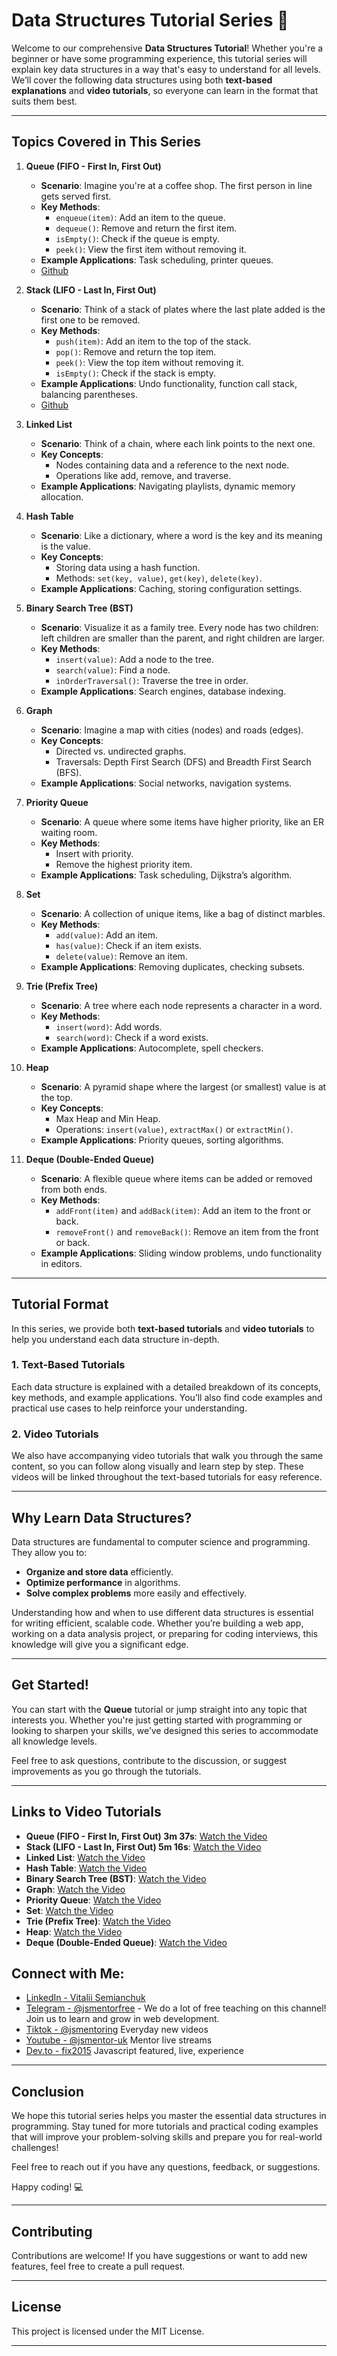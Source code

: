 # Data Structures Tutorial Series 🚀

Welcome to our comprehensive **Data Structures Tutorial**! Whether you're a beginner or have some programming experience, this tutorial series will explain key data structures in a way that's easy to understand for all levels. We’ll cover the following data structures using both **text-based explanations** and **video tutorials**, so everyone can learn in the format that suits them best.

---

## Topics Covered in This Series

1. **Queue (FIFO - First In, First Out)**
   - **Scenario**: Imagine you're at a coffee shop. The first person in line gets served first.
   - **Key Methods**:
     - `enqueue(item)`: Add an item to the queue.
     - `dequeue()`: Remove and return the first item.
     - `isEmpty()`: Check if the queue is empty.
     - `peek()`: View the first item without removing it.
   - **Example Applications**: Task scheduling, printer queues.
   - [Github](https://github.com/fix2015/structure_queue)

2. **Stack (LIFO - Last In, First Out)**
   - **Scenario**: Think of a stack of plates where the last plate added is the first one to be removed.
   - **Key Methods**:
     - `push(item)`: Add an item to the top of the stack.
     - `pop()`: Remove and return the top item.
     - `peek()`: View the top item without removing it.
     - `isEmpty()`: Check if the stack is empty.
   - **Example Applications**: Undo functionality, function call stack, balancing parentheses.
   - [Github](https://github.com/fix2015/structure_stack)

3. **Linked List**
   - **Scenario**: Think of a chain, where each link points to the next one.
   - **Key Concepts**:
     - Nodes containing data and a reference to the next node.
     - Operations like add, remove, and traverse.
   - **Example Applications**: Navigating playlists, dynamic memory allocation.

4. **Hash Table**
   - **Scenario**: Like a dictionary, where a word is the key and its meaning is the value.
   - **Key Concepts**:
     - Storing data using a hash function.
     - Methods: `set(key, value)`, `get(key)`, `delete(key)`.
   - **Example Applications**: Caching, storing configuration settings.

5. **Binary Search Tree (BST)**
   - **Scenario**: Visualize it as a family tree. Every node has two children: left children are smaller than the parent, and right children are larger.
   - **Key Methods**:
     - `insert(value)`: Add a node to the tree.
     - `search(value)`: Find a node.
     - `inOrderTraversal()`: Traverse the tree in order.
   - **Example Applications**: Search engines, database indexing.

6. **Graph**
   - **Scenario**: Imagine a map with cities (nodes) and roads (edges).
   - **Key Concepts**:
     - Directed vs. undirected graphs.
     - Traversals: Depth First Search (DFS) and Breadth First Search (BFS).
   - **Example Applications**: Social networks, navigation systems.

7. **Priority Queue**
   - **Scenario**: A queue where some items have higher priority, like an ER waiting room.
   - **Key Methods**:
     - Insert with priority.
     - Remove the highest priority item.
   - **Example Applications**: Task scheduling, Dijkstra’s algorithm.

8. **Set**
   - **Scenario**: A collection of unique items, like a bag of distinct marbles.
   - **Key Methods**:
     - `add(value)`: Add an item.
     - `has(value)`: Check if an item exists.
     - `delete(value)`: Remove an item.
   - **Example Applications**: Removing duplicates, checking subsets.

9. **Trie (Prefix Tree)**
   - **Scenario**: A tree where each node represents a character in a word.
   - **Key Methods**:
     - `insert(word)`: Add words.
     - `search(word)`: Check if a word exists.
   - **Example Applications**: Autocomplete, spell checkers.

10. **Heap**
    - **Scenario**: A pyramid shape where the largest (or smallest) value is at the top.
    - **Key Concepts**:
      - Max Heap and Min Heap.
      - Operations: `insert(value)`, `extractMax()` or `extractMin()`.
    - **Example Applications**: Priority queues, sorting algorithms.

11. **Deque (Double-Ended Queue)**
    - **Scenario**: A flexible queue where items can be added or removed from both ends.
    - **Key Methods**:
      - `addFront(item)` and `addBack(item)`: Add an item to the front or back.
      - `removeFront()` and `removeBack()`: Remove an item from the front or back.
    - **Example Applications**: Sliding window problems, undo functionality in editors.

---

## Tutorial Format

In this series, we provide both **text-based tutorials** and **video tutorials** to help you understand each data structure in-depth.

### 1. **Text-Based Tutorials**  
Each data structure is explained with a detailed breakdown of its concepts, key methods, and example applications. You’ll also find code examples and practical use cases to help reinforce your understanding.

### 2. **Video Tutorials**  
We also have accompanying video tutorials that walk you through the same content, so you can follow along visually and learn step by step. These videos will be linked throughout the text-based tutorials for easy reference.

---

## Why Learn Data Structures?

Data structures are fundamental to computer science and programming. They allow you to:
- **Organize and store data** efficiently.
- **Optimize performance** in algorithms.
- **Solve complex problems** more easily and effectively.

Understanding how and when to use different data structures is essential for writing efficient, scalable code. Whether you’re building a web app, working on a data analysis project, or preparing for coding interviews, this knowledge will give you a significant edge.

---

## Get Started!

You can start with the **Queue** tutorial or jump straight into any topic that interests you. Whether you're just getting started with programming or looking to sharpen your skills, we’ve designed this series to accommodate all knowledge levels.

Feel free to ask questions, contribute to the discussion, or suggest improvements as you go through the tutorials.

---

## Links to Video Tutorials

- **Queue (FIFO - First In, First Out) 3m 37s**: [Watch the Video](https://www.tiktok.com/@jsmentoring/video/7461216459239247136)
- **Stack (LIFO - Last In, First Out)  5m 16s**: [Watch the Video](https://www.tiktok.com/@jsmentoring/video/7461216459239247136)
- **Linked List**: [Watch the Video](#)
- **Hash Table**: [Watch the Video](#)
- **Binary Search Tree (BST)**: [Watch the Video](#)
- **Graph**: [Watch the Video](#)
- **Priority Queue**: [Watch the Video](#)
- **Set**: [Watch the Video](#)
- **Trie (Prefix Tree)**: [Watch the Video](#)
- **Heap**: [Watch the Video](#)
- **Deque (Double-Ended Queue)**: [Watch the Video](#)

## Connect with Me:
- [LinkedIn - Vitalii Semianchuk](https://www.linkedin.com/in/vitalii-semianchuk-9812a786/)
- [Telegram - @jsmentorfree](https://t.me/jsmentorfree) - We do a lot of free teaching on this channel! Join us to learn and grow in web development.
- [Tiktok - @jsmentoring](https://www.tiktok.com/@jsmentoring) Everyday new videos
- [Youtube - @jsmentor-uk](https://www.youtube.com/@jsmentor-uk) Mentor live streams
- [Dev.to - fix2015](https://dev.to/fix2015) Javascript featured, live, experience

---

## Conclusion

We hope this tutorial series helps you master the essential data structures in programming. Stay tuned for more tutorials and practical coding examples that will improve your problem-solving skills and prepare you for real-world challenges!

Feel free to reach out if you have any questions, feedback, or suggestions.

Happy coding! 💻

---

## Contributing  
Contributions are welcome! If you have suggestions or want to add new features, feel free to create a pull request.  

---

## License  
This project is licensed under the MIT License.  

---


